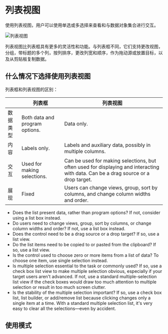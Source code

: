 # 列表视图
使用列表视图，用户可以使用单选或多选择来查看和与数据对象集合进行交互。

![列表视图](https://i-msdn.sec.s-msft.com/dynimg/IC725345.png)

列表视图比列表框具有更多的灵活性和功能。与列表框不同，它们支持更改视图，分组，带标题的多个列，按列排序，更改列宽和顺序，作为拖动源或放置目标，以及从剪贴板复制数据。

## 什么情况下选择使用列表视图

列表框和列表视图的区别：

 ||列表框|列表视图|
 |--- |--- |---|
 |数据类型|Both data and program options.|Data only.|
 |内容|	Labels only.|Labels and auxiliary data, possibly in multiple columns.|
 |交互|Used for making selections.|Can be used for making selections, but often used for displaying and interacting with data. Can be a drag source or a drop target.|
|展现|Fixed|Users can change views, group, sort by columns, and change column widths and order.|


 - Does the list present data, rather than program options? If not, consider using a list box instead.
 - Do users need to change views, group, sort by columns, or change column widths and order? If not, use a list box instead.
 - Does the control need to be a drag source or a drop target? If so, use a list view.
 - Do the list items need to be copied to or pasted from the clipboard? If so, use a list view.
 - Is the control used to choose zero or more items from a list of data? To choose one item, use single selection instead.
 - Is multiple selection essential to the task or commonly used? If so, use a check box list view to make multiple selection obvious, especially if your target users aren't advanced. If not, use a standard multiple-selection list view if the check boxes would draw too much attention to multiple selection or result in too much screen clutter.
 - Is the stability of the multiple selection important? If so, use a check box list, list builder, or add/remove list because clicking changes only a single item at a time. With a standard multiple selection list, it's very easy to clear all the selections—even by accident.

## 使用模式
 





